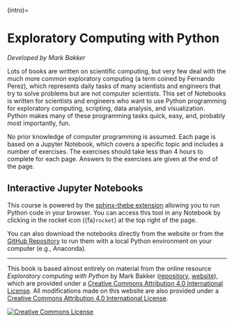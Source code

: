 (intro)=
# Exploratory Computing with Python

*Developed by Mark Bakker*

Lots of books are written on scientific computing, but very few deal with the much more common exploratory computing (a term coined by Fernando Perez), which represents daily tasks of many scientists and engineers that try to solve problems but are not computer scientists. This set of Notebooks is written for scientists and engineers who want to use Python programming for exploratory computing, scripting, data analysis, and visualization. Python makes many of these programming tasks quick, easy, and, probably most importantly, fun.

No prior knowledge of computer programming is assumed. Each page is based on a Jupyter Notebook, which covers a specific topic and includes a number of exercises. The exercises should take less than 4 hours to complete for each page. Answers to the exercises are given at the end of the page.

## Interactive Jupyter Notebooks

This course is powered by the [sphinx-thebe extension](https://github.com/executablebooks/sphinx-thebe) allowing you to run Python code in your browser. You can access this tool in any Notebook by clicking in the rocket icon ({fa}`rocket`) at the top right of the page. 

You can also download the notebooks directly from the website or from the [GitHub Repository](https://github.com/TeachBooks/exploratory_computing_with_python) to run them with a local Python environment on your computer (e.g., Anaconda).


---

This book is based almost entirely on material from the online resource <em>Exploratory computing with Python</em> by Mark Bakker (<a rel="repository" href="https://github.com/mbakker7/exploratory_computing_with_python" target="_blank">repository</a>, <a rel="website" href="https://mbakker7.github.io/exploratory_computing_with_python/" target="_blank">website</a>), which are provided under a <a rel="license" href="http://creativecommons.org/licenses/by/4.0/">Creative Commons Attribution 4.0 International License</a>. All modifications made on this website are also provided under a <a rel="license" href="http://creativecommons.org/licenses/by/4.0/">Creative Commons Attribution 4.0 International License</a>.

<a rel="license" href="http://creativecommons.org/licenses/by/4.0/"><img alt="Creative Commons License" style="border-width:0" src="https://i.creativecommons.org/l/by/4.0/88x31.png"/></a>
